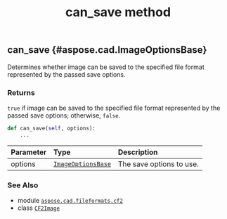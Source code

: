 ﻿---
title: can_save method
second_title: Aspose.CAD for Python via .NET API References
description: 
type: docs
weight: 40
url: /aspose.cad.fileformats.cf2/cf2image/can_save/
is_root: false
---

## can_save {#aspose.cad.ImageOptionsBase}

Determines whether image can be saved to the specified file format represented by the passed save options.


### Returns 


`true` if image can be saved to the specified file format represented by the passed save options; otherwise, `false`.


```python
def can_save(self, options):
    ...
```


| Parameter | Type | Description |
| :- | :- | :- |
| options | [`ImageOptionsBase`](/cad/python-net/aspose.cad/imageoptionsbase) | The save options to use. |



### See Also
* module [`aspose.cad.fileformats.cf2`](../../)
* class [`CF2Image`](/cad/python-net/aspose.cad.fileformats.cf2/cf2image)
